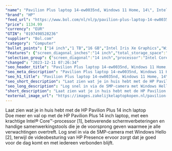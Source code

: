 ```yaml
---
"name": "Pavilion Plus laptop 14-ew0035nd, Windows 11 Home, 14\", Intel® Core™ i7, 16GB RAM, 1TB SSD, 2.8K, Natuurlijk zilver"
"brand": "HP"
"feed_url": "https://www.bol.com/nl/nl/p/pavilion-plus-laptop-14-ew0035nd-windows-11-home-14-intel-core-i7-16gb-ram-1tb-ssd-2-8k-natuurlijk-zilver/9300000157228569"
"price": 1134.99
"currency": "EUR"
"GTIN": "0197498528236"
"supplier": "Bol.com"
"category": "Computer"
"bullet_points": ["14 inch","1 TB","16 GB","Intel Iris Xe Graphics","Windows"]
"features": {"screen_diagonal_inches":"14 inch","total_storage_space":"1 TB","memory_size":"16 GB","graphics_card":"Intel Iris Xe Graphics","operating_system":"Windows"}
"selection_group": {"screen_diagonal":"14 inch","processor":"Intel Core i7","changed_price_past_3_days":false,"product_family":"Pavilion"}
"changed": "2023-12-11 07:26:34"
"seo_header_title": "Pavilion Plus laptop 14-ew0035nd, Windows 11 Home, 14\", Intel® Core™ i7, 16GB RAM, 1TB SSD, 2.8K, Natuurlijk zilver"
"seo_meta_description": "Pavilion Plus laptop 14-ew0035nd, Windows 11 Home, 14\", Intel® Core™ i7, 16GB RAM, 1TB SSD, 2.8K, Natuurlijk zilver"
"seo_h1_title": "Pavilion Plus laptop 14-ew0035nd, Windows 11 Home, 14\", Intel® Core™ i7, 16GB RAM, 1TB SSD, 2.8K, Natuurlijk zilver"
"seo_short_description": "Laat zien wat je in huis hebt met de HP Pavilion Plus 14 inch laptop <br />Doe meer en val op met de HP Pavilion Plus 14 inch laptop, met een krachtige Intel® Core™-processor [1], betoverende schermverbeteringen en handige samenwerkingstools die je de voorsprong geven waarmee je alle verwachtingen overtreft."
"seo_long_description": "Log snel in via de 5MP-camera met Windows Hello [2], terwijl de videobesturing van HP Presence ervoor zorgt dat je goed voor de dag komt en met iedereen verbonden blijft."
"short_description": "Laat zien wat je in huis hebt met de HP Pavilion Plus 14 inch laptop Doe meer en val op met de HP Pavilion Plus 14 inch laptop, met een krachtige Intel® Core™-processor [1], betoverende schermverbeteringen en handige samenwerkingstools die je de voorsprong geven waarmee je alle verwachtingen overtreft. Log snel in via de 5MP-camera met Windows Hello [2], terwijl de videobesturing van HP Presence ervoor zorgt dat je goed voor de dag komt en met iedereen verbonden blijft."
"external_image_url": "https://images.zakelijkelaptopkopen.nl/pavilion-plus-laptop-14-ew0035nd-windows-11-home-14-intel-core-i7-16gb-ram-1tb-ssd-2-8k-natuurlijk-zilver.webp"
---
```


Laat zien wat je in huis hebt met de HP Pavilion Plus 14 inch laptop <br />Doe meer en val op met de HP Pavilion Plus 14 inch laptop, met een krachtige Intel® Core™-processor [1], betoverende schermverbeteringen en handige samenwerkingstools die je de voorsprong geven waarmee je alle verwachtingen overtreft. Log snel in via de 5MP-camera met Windows Hello [2], terwijl de videobesturing van HP Presence ervoor zorgt dat je goed voor de dag komt en met iedereen verbonden blijft.